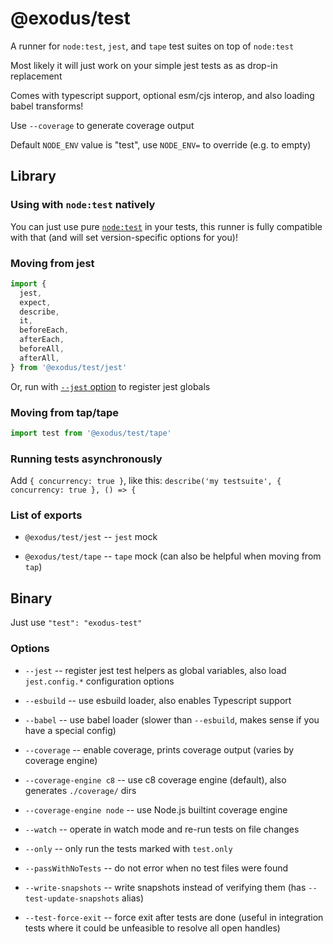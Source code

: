 # @exodus/test

A runner for `node:test`, `jest`, and `tape` test suites on top of `node:test`

Most likely it will just work on your simple jest tests as as drop-in replacement

Comes with typescript support, optional esm/cjs interop, and also loading babel transforms!

Use `--coverage` to generate coverage output

Default `NODE_ENV` value is "test", use `NODE_ENV=` to override (e.g. to empty)

## Library

### Using with `node:test` natively

You can just use pure [`node:test`](https://nodejs.org/api/test.html) in your tests,
this runner is fully compatible with that (and will set version-specific options for you)!

### Moving from jest

```js
import {
  jest,
  expect,
  describe,
  it,
  beforeEach,
  afterEach,
  beforeAll,
  afterAll,
} from '@exodus/test/jest'
```

Or, run with [`--jest` option](#options) to register jest globals

### Moving from tap/tape

```js
import test from '@exodus/test/tape'
```

### Running tests asynchronously

Add `{ concurrency: true }`, like this: `describe('my testsuite', { concurrency: true }, () => {`

### List of exports

- `@exodus/test/jest` -- `jest` mock

- `@exodus/test/tape` -- `tape` mock (can also be helpful when moving from `tap`)

## Binary

Just use `"test": "exodus-test"`

### Options

- `--jest` -- register jest test helpers as global variables, also load `jest.config.*` configuration options

- `--esbuild` -- use esbuild loader, also enables Typescript support

- `--babel` -- use babel loader (slower than `--esbuild`, makes sense if you have a special config)

- `--coverage` -- enable coverage, prints coverage output (varies by coverage engine)

- `--coverage-engine c8` -- use c8 coverage engine (default), also generates `./coverage/` dirs

- `--coverage-engine node` -- use Node.js builtint coverage engine

- `--watch` -- operate in watch mode and re-run tests on file changes

- `--only` -- only run the tests marked with `test.only`

- `--passWithNoTests` -- do not error when no test files were found

- `--write-snapshots` -- write snapshots instead of verifying them (has `--test-update-snapshots` alias)

- `--test-force-exit` -- force exit after tests are done (useful in integration tests where it could be unfeasible to resolve all open handles)
